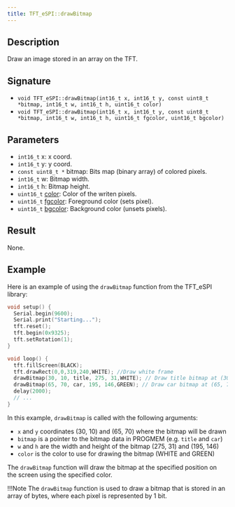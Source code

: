 ```yaml
---
title: TFT_eSPI::drawBitmap 
---
```


## Description

Draw an image stored in an array on the TFT.

## Signature

* `void TFT_eSPI::drawBitmap(int16_t x, int16_t y, const uint8_t *bitmap, int16_t w, int16_t h, uint16_t color)`
* `void TFT_eSPI::drawBitmap(int16_t x, int16_t y, const uint8_t *bitmap, int16_t w, int16_t h, uint16_t fgcolor, uint16_t bgcolor)`

## Parameters

* `int16_t` x: x coord.
* `int16_t` y: y coord.
* `const uint8_t *` bitmap: Bits map (binary array) of colored pixels.
* `int16_t` w: Bitmap width.
* `int16_t` h: Bitmap height.
* `uint16_t` [color](../colors.md): Color of the writen pixels.
* `uint16_t` [fgcolor](../colors.md): Foreground color (sets pixel).
* `uint16_t` [bgcolor](../colors.md): Background color (unsets pixels).

## Result

None.

## Example

Here is an example of using the `drawBitmap` function from the TFT_eSPI library:

```cpp
void setup() {
  Serial.begin(9600);
  Serial.print("Starting...");
  tft.reset();
  tft.begin(0x9325);
  tft.setRotation(1);
}

void loop() {
  tft.fillScreen(BLACK);
  tft.drawRect(0,0,319,240,WHITE); //Draw white frame
  drawBitmap(30, 10, title, 275, 31,WHITE); // Draw title bitmap at (30, 10) with white color
  drawBitmap(65, 70, car, 195, 146,GREEN); // Draw car bitmap at (65, 70) with green color
  delay(2000);
  // ...
}
```

In this example, `drawBitmap` is called with the following arguments:

* `x` and `y` coordinates (30, 10) and (65, 70) where the bitmap will be drawn
* `bitmap` is a pointer to the bitmap data in PROGMEM (e.g. `title` and `car`)
* `w` and `h` are the width and height of the bitmap (275, 31) and (195, 146)
* `color` is the color to use for drawing the bitmap (WHITE and GREEN)

The `drawBitmap` function will draw the bitmap at the specified position on the screen using the specified color.

!!!Note
    The `drawBitmap` function is used to draw a bitmap that is stored in an array of bytes, where each pixel is
    represented by 1 bit.
